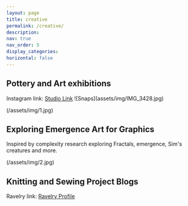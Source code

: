 ```yaml
---
layout: page
title: creative
permalink: /creative/
description: 
nav: true
nav_order: 5
display_categories: 
horizontal: false
---
```


<!--temp.html
[My page](/temp.html)
-->
 


<h2>Pottery and Art exhibitions</h2>
Instagram link: <a href="https://www.instagram.com/sandcatstudio/">Studio Link</a>
  ![Snaps](assets/img/IMG_3428.jpg)
  
(/assets/img/1.jpg)
<h2>Exploring Emergence Art for Graphics</h2>
<p>Inspired by complexity research exploring Fractals, emergence, Sim's creatures and more.</p>
(/assets/img/2.jpg)
<h2>Knitting and Sewing Project Blogs</h2>
Ravelry link: <a href="https://www.ravelry.com/people/MariumKiran/">Ravelry Profile</a>

<!--temp.html
[My page](/temp.html)
-->
<!-- I love art! Inspired by architecture, places etc and usallu dabble in multiple mediums-->

<!--<h2>Other Activities</h2>
<ul>
  <li>Networks for Gaming</li>
  <li>Pets and Cat Resources</li>
  <li>Pottery</li>
  <li>Yoga Resources</li>
</ul>
-->
